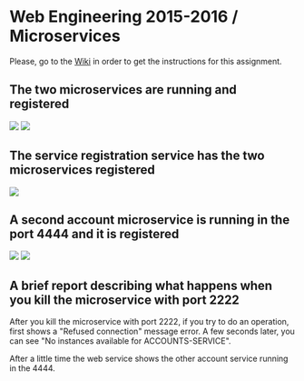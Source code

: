 # Web Engineering 2015-2016 / Microservices
Please, go to the [Wiki](https://github.com/UNIZAR-30246-WebEngineering/Laboratory-6-microservices/wiki) in order to get the instructions for this assignment.

## The two microservices are running and registered
![](https://github.com/oscarmeler/Laboratory-6-microservices/blob/master/screenshots/port_2222.jpg)
![](https://raw.github.com/oscarmeler/Laboratory-6-microservices/master/screenshots/port_3333.jpg)

## The service registration service has the two microservices registered
![](https://github.com/oscarmeler/Laboratory-6-microservices/blob/master/screenshots/dashboard.jpg)

## A second account microservice is running in the port 4444 and it is registered
![](https://github.com/oscarmeler/Laboratory-6-microservices/blob/master/screenshots/registration.jpg)
![](https://github.com/oscarmeler/Laboratory-6-microservices/blob/master/screenshots/port_4444.jpg)

## A brief report describing what happens when you kill the microservice with port 2222
After you kill the microservice with port 2222, if you try to do an operation, first shows a "Refused connection" message error. A few seconds later, you can see "No instances available for ACCOUNTS-SERVICE". 

After a little time the web service shows the other account service running in the 4444.
